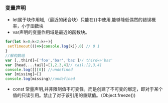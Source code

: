 ### 变量声明
* let属于块作用域,（最近的闭合块）只能在{}中使用,能够降低偶然的错误概率，小于函数块
* var声明的变量作用域是最近的函数块。
```js
for(let k=0;k<2;k++){
 setTimeout(()=>{console.log(k)},0) // 0 1 
}
//解构数组
var [,,third]=['foo','bar','baz']// third=>'baz'
var [head,...tail]=[1,2,3,4]// tail:[2,3,4]
console.log([][0]) //undefined
var [missing]=[]
console.log(missing)//undefined

```
* const 常量声明,并非限制值不可变性，而是创建了不可变的绑定，即对于某个值的只读引用。禁止了对于该引用的重赋值。（Object.freeze())

